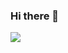 ### Hi there 👋

<a href="https://github.com/Ripat-2345">
  <img src="https://github-readme-stats.vercel.app/api?username=Ripat-2345&hide=contribs,prs&show_icons=true&theme=tokyonight">
</a>
<!-- [![Top Langs](https://github-readme-stats.vercel.app/api/top-langs/?username=Ripat-2345&layout=compact&theme=tokyonight)](https://github.com/Ripat-2345) -->

<!-- **Ripat-2345/Ripat-2345** is a ✨ _special_ ✨ repository because its `README.md` (this file) appears on your GitHub profile.

Here are some ideas to get you started:

- 🔭 I’m currently working on ...
- 🌱 I’m currently learning ...
- 👯 I’m looking to collaborate on ...
- 🤔 I’m looking for help with ...
- 💬 Ask me about ...
- 📫 How to reach me: ...
- 😄 Pronouns: ...
- ⚡ Fun fact: ...
 -->
